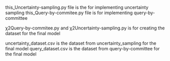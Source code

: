 this_Uncertainty-sampling.py file is the for implementing uncertainty sampling
this_Query-by-commitee.py file is for implementing query-by-committee


χ2Query-by-commitee.py and χ2Uncertainty-sampling.py is for creating the dataset for the final model


uncertainty_dataset.csv is the dataset from uncertainty_sampling for the final model
query_dataset.csv is the dataset from query-by-committee for the final model
